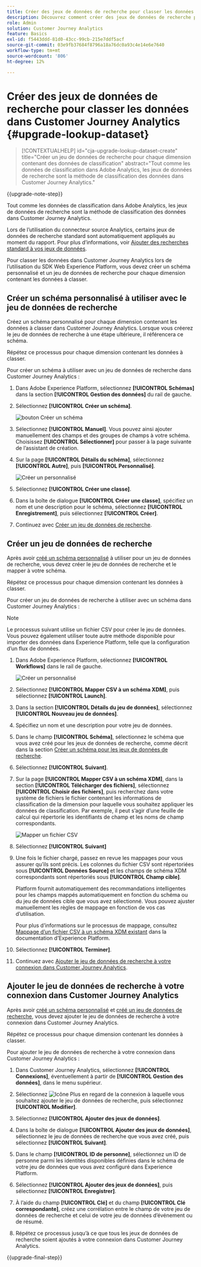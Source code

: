 ```yaml
---
title: Créer des jeux de données de recherche pour classer les données dans Customer Journey Analytics
description: Découvrez comment créer des jeux de données de recherche pour classer les données dans Customer Journey Analytics
role: Admin
solution: Customer Journey Analytics
feature: Basics
exl-id: f5443ddd-81d0-43cc-99cb-215e7ddf5acf
source-git-commit: 03e9fb37684f8796a18a76dc0a93c4e14e6e7640
workflow-type: tm+mt
source-wordcount: '806'
ht-degree: 12%

---
```


# Créer des jeux de données de recherche pour classer les données dans Customer Journey Analytics {#upgrade-lookup-dataset}

<!-- markdownlint-disable MD034 -->

>[!CONTEXTUALHELP]
>id="cja-upgrade-lookup-dataset-create"
>title="Créer un jeu de données de recherche pour chaque dimension contenant des données de classification"
>abstract="Tout comme les données de classification dans Adobe Analytics, les jeux de données de recherche sont la méthode de classification des données dans Customer Journey Analytics."

<!-- markdownlint-enable MD034 -->

{{upgrade-note-step}}

Tout comme les données de classification dans Adobe Analytics, les jeux de données de recherche sont la méthode de classification des données dans Customer Journey Analytics.

Lors de l’utilisation du connecteur source Analytics, certains jeux de données de recherche standard sont automatiquement appliqués au moment du rapport. Pour plus d’informations, voir [Ajouter des recherches standard à vos jeux de données](/help/connections/standard-lookups.md).

Pour classer les données dans Customer Journey Analytics lors de l’utilisation du SDK Web Experience Platform, vous devez créer un schéma personnalisé et un jeu de données de recherche pour chaque dimension contenant les données à classer.

## Créer un schéma personnalisé à utiliser avec le jeu de données de recherche

Créez un schéma personnalisé pour chaque dimension contenant les données à classer dans Customer Journey Analytics. Lorsque vous créerez le jeu de données de recherche à une étape ultérieure, il référencera ce schéma.

Répétez ce processus pour chaque dimension contenant les données à classer.

Pour créer un schéma à utiliser avec un jeu de données de recherche dans Customer Journey Analytics :

1. Dans Adobe Experience Platform, sélectionnez **[!UICONTROL Schémas]** dans la section **[!UICONTROL Gestion des données]** du rail de gauche.

1. Sélectionnez **[!UICONTROL Créer un schéma]**.

   ![bouton Créer un schéma](assets/schema-create.png)

1. Sélectionnez **[!UICONTROL Manuel]**. Vous pouvez ainsi ajouter manuellement des champs et des groupes de champs à votre schéma. Choisissez **[!UICONTROL Sélectionner]** pour passer à la page suivante de l’assistant de création.

1. Sur la page **[!UICONTROL Détails du schéma]**, sélectionnez **[!UICONTROL Autre]**, puis **[!UICONTROL Personnalisé]**.

   ![Créer un personnalisé](assets/schema-custom.png)

1. Sélectionnez **[!UICONTROL Créer une classe]**.

   <!-- add screenshot -->

1. Dans la boîte de dialogue **[!UICONTROL Créer une classe]**, spécifiez un nom et une description pour le schéma, sélectionnez **[!UICONTROL Enregistrement]**, puis sélectionnez **[!UICONTROL Créer]**.

1. Continuez avec [Créer un jeu de données de recherche](#create-a-lookup-dataset).

## Créer un jeu de données de recherche

Après avoir [créé un schéma personnalisé](#create-a-custom-schema-to-use-with-the-lookup-dataset) à utiliser pour un jeu de données de recherche, vous devez créer le jeu de données de recherche et le mapper à votre schéma.

Répétez ce processus pour chaque dimension contenant les données à classer.

Pour créer un jeu de données de recherche à utiliser avec un schéma dans Customer Journey Analytics :

>[!NOTE]
>
>Le processus suivant utilise un fichier CSV pour créer le jeu de données. Vous pouvez également utiliser toute autre méthode disponible pour importer des données dans Experience Platform, telle que la configuration d’un flux de données.

1. Dans Adobe Experience Platform, sélectionnez **[!UICONTROL Workflows]** dans le rail de gauche.

   ![Créer un personnalisé](assets/lookup-dataset-workflows.png)

1. Sélectionnez **[!UICONTROL Mapper CSV à un schéma XDM]**, puis sélectionnez **[!UICONTROL Launch]**.

1. Dans la section **[!UICONTROL Détails du jeu de données]**, sélectionnez **[!UICONTROL Nouveau jeu de données]**.

1. Spécifiez un nom et une description pour votre jeu de données.

1. Dans le champ **[!UICONTROL Schéma]**, sélectionnez le schéma que vous avez créé pour les jeux de données de recherche, comme décrit dans la section [Créer un schéma pour les jeux de données de recherche](#create-a-schema-for-lookup-datasets).

1. Sélectionnez **[!UICONTROL Suivant]**.

1. Sur la page **[!UICONTROL Mapper CSV à un schéma XDM]**, dans la section **[!UICONTROL Télécharger des fichiers]**, sélectionnez **[!UICONTROL Choisir des fichiers]**, puis recherchez dans votre système de fichiers le fichier contenant les informations de classification de la dimension pour laquelle vous souhaitez appliquer les données de classification. Par exemple, il peut s’agir d’une feuille de calcul qui répertorie les identifiants de champ et les noms de champ correspondants. <!-- correct? How can I better explain what this file is?-->

   ![Mapper un fichier CSV](assets/lookup-map-csv.png)

1. Sélectionnez **[!UICONTROL Suivant]**

1. Une fois le fichier chargé, passez en revue les mappages pour vous assurer qu’ils sont précis. Les colonnes du fichier CSV sont répertoriées sous **[!UICONTROL Données Source]** et les champs de schéma XDM correspondants sont répertoriés sous **[!UICONTROL Champ cible]**.

   Platform fournit automatiquement des recommandations intelligentes pour les champs mappés automatiquement en fonction du schéma ou du jeu de données cible que vous avez sélectionné. Vous pouvez ajuster manuellement les règles de mappage en fonction de vos cas d’utilisation.

   Pour plus d’informations sur le processus de mappage, consultez [Mappage d’un fichier CSV à un schéma XDM existant](https://experienceleague.adobe.com/en/docs/experience-platform/ingestion/tutorials/map-csv/existing-schema) dans la documentation d’Experience Platform.

1. Sélectionnez **[!UICONTROL Terminer]**.

1. Continuez avec [ Ajouter le jeu de données de recherche à votre connexion dans Customer Journey Analytics](#add-the-lookup-dataset-to-your-connection-in-customer-journey-analytics).

## Ajouter le jeu de données de recherche à votre connexion dans Customer Journey Analytics

Après avoir [créé un schéma personnalisé](#create-a-custom-schema-to-use-with-the-lookup-dataset) et [créé un jeu de données de recherche](#create-a-lookup-dataset), vous devez ajouter le jeu de données de recherche à votre connexion dans Customer Journey Analytics.

Répétez ce processus pour chaque dimension contenant les données à classer.

Pour ajouter le jeu de données de recherche à votre connexion dans Customer Journey Analytics :

1. Dans Customer Journey Analytics, sélectionnez **[!UICONTROL Connexions]**, éventuellement à partir de **[!UICONTROL Gestion des données]**, dans le menu supérieur.

1. Sélectionnez ![Icône Plus](assets/More.svg) en regard de la connexion à laquelle vous souhaitez ajouter le jeu de données de recherche, puis sélectionnez **[!UICONTROL Modifier]**.

   <!-- add screenshot -->

1. Sélectionnez **[!UICONTROL Ajouter des jeux de données]**.

1. Dans la boîte de dialogue **[!UICONTROL Ajouter des jeux de données]**, sélectionnez le jeu de données de recherche que vous avez créé, puis sélectionnez **[!UICONTROL Suivant]**.

1. Dans le champ **[!UICONTROL ID de personne]**, sélectionnez un ID de personne parmi les identités disponibles définies dans le schéma de votre jeu de données que vous avez configuré dans Experience Platform. <!-- fill out other fields? -->

1. Sélectionnez **[!UICONTROL Ajouter des jeux de données]**, puis sélectionnez **[!UICONTROL Enregistrer]**.

   <!-- is there a step right in between here where you select the dataset -->

1. À l’aide du champ **[!UICONTROL Clé]** et du champ **[!UICONTROL Clé correspondante]**, créez une corrélation entre le champ de votre jeu de données de recherche et celui de votre jeu de données d’événement ou de résumé.

1. Répétez ce processus jusqu’à ce que tous les jeux de données de recherche soient ajoutés à votre connexion dans Customer Journey Analytics.

{{upgrade-final-step}}

